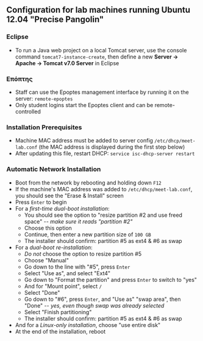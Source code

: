 ## Configuration for lab machines running Ubuntu 12.04 "Precise Pangolin"

### Eclipse
 * To run a Java web project on a local Tomcat server, use the console command
   `tomcat7-instance-create`, then define a new **Server &rarr; Apache &rarr;
   Tomcat v7.0 Server** in Eclipse

### Επόπτης
 * Staff can use the Epoptes management interface by running it on the server:
   `remote-epoptes`
 * Only student logins start the Epoptes client and can be remote-controlled

### Installation Prerequisites
 * Machine MAC address must be added to server config `/etc/dhcp/meet-lab.conf`
   (the MAC address is displayed during the first step below)
 * After updating this file, restart DHCP: `service isc-dhcp-server restart`

### Automatic Network Installation
 * Boot from the network by rebooting and holding down `F12`
 * If the machine's MAC address was added to `/etc/dhcp/meet-lab.conf`,
   you should see the "Erase & Install" screen
 * Press `Enter` to begin
 * For a *first-time dual-boot installation*:
   * You should see the option to "resize partition #2 and use freed space"
     -- *make sure it reads "partition #2"*
   * Choose this option
   * Continue, then enter a new partition size of `100 GB`
   * The installer should confirm: partition #5 as ext4 & #6 as swap
 * For a *dual-boot re-installation*:
   * *Do not* choose the option to resize partition #5
   * Choose "Manual"
   * Go down to the line with "#5", press `Enter`
   * Select "Use as", and select "Ext4"
   * Go down to "Format the partition" and press `Enter` to switch to "yes"
   * And for "Mount point", select `/`
   * Select "Done"
   * Go down to "#6", press `Enter`, and "Use as" "swap area", then "Done"
     -- *yes, even though swap was already selected*
   * Select "Finish partitioning"
   * The installer should confirm: partition #5 as ext4 & #6 as swap
 * And for a *Linux-only installation*, choose "use entire disk"
 * At the end of the installation, reboot
